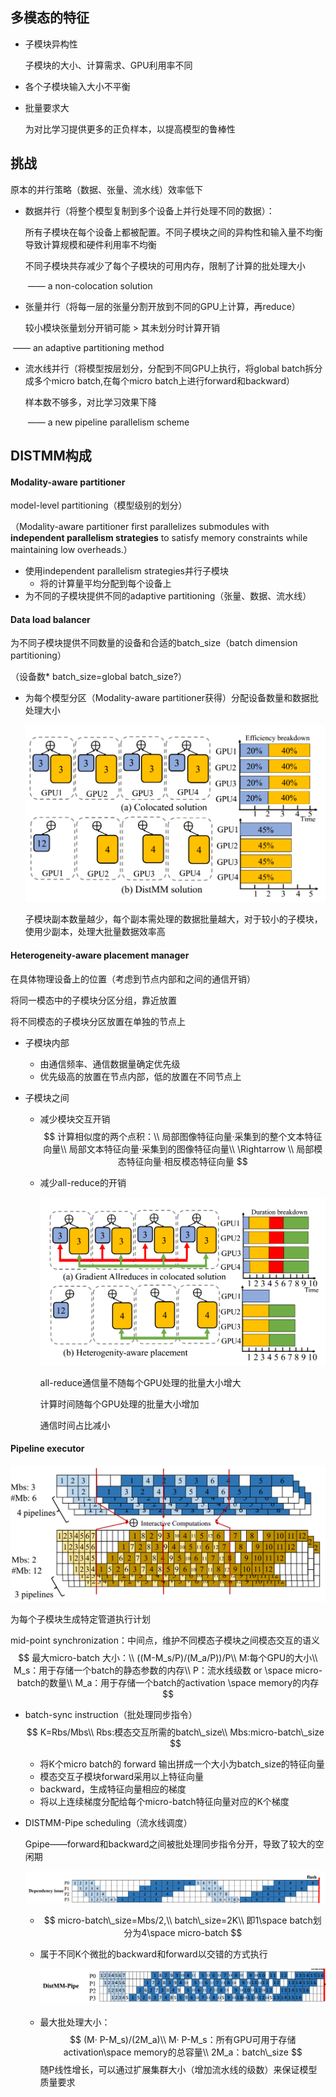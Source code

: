 ## 多模态的特征

* 子模块异构性

  子模块的大小、计算需求、GPU利用率不同

* 各个子模块输入大小不平衡

* 批量要求大

  为对比学习提供更多的正负样本，以提高模型的鲁棒性







## 挑战

原本的并行策略（数据、张量、流水线）效率低下

* 数据并行（将整个模型复制到多个设备上并行处理不同的数据）：

  所有子模块在每个设备上都被配置。不同子模块之间的异构性和输入量不均衡导致计算规模和硬件利用率不均衡

  不同子模块共存减少了每个子模块的可用内存，限制了计算的批处理大小

  ​	—— a non-colocation solution

* 张量并行（将每一层的张量分割开放到不同的GPU上计算，再reduce）

  较小模块张量划分开销可能 > 其未划分时计算开销

​			—— an adaptive partitioning method

* 流水线并行（将模型按层划分，分配到不同GPU上执行，将global batch拆分成多个micro batch,在每个micro batch上进行forward和backward）

  样本数不够多，对比学习效果下降

  ​	—— a new pipeline parallelism scheme







## DISTMM构成



#### Modality-aware partitioner

model-level partitioning（模型级别的划分）

（Modality-aware partitioner first parallelizes submodules with **independent parallelism strategies** to satisfy memory constraints while maintaining low overheads.）

* 使用independent parallelism strategies并行子模块
  * 将的计算量平均分配到每个设备上
* 为不同的子模块提供不同的adaptive partitioning（张量、数据、流水线）



#### Data load balancer

为不同子模块提供不同数量的设备和合适的batch_size（batch dimension partitioning）

（设备数* batch_size=global batch_size?）

* 为每个模型分区（Modality-aware partitioner获得）分配设备数量和数据批处理大小

  <img src="..\assets\image-20241103172321992.png" alt="image-20241103172321992" style="zoom:50%;" />

  子模块副本数量越少，每个副本需处理的数据批量越大，对于较小的子模块，使用少副本，处理大批量数据效率高

  

#### Heterogeneity-aware placement manager

在具体物理设备上的位置（考虑到节点内部和之间的通信开销）

将同一模态中的子模块分区分组，靠近放置

将不同模态的子模块分区放置在单独的节点上

* 子模块内部

  * 由通信频率、通信数据量确定优先级
  * 优先级高的放置在节点内部，低的放置在不同节点上

* 子模块之间

  * 减少模块交互开销
    $$
    计算相似度的两个点积：\\
    局部图像特征向量·采集到的整个文本特征向量\\
    局部文本特征向量·采集到的图像特征向量\\
    \Rightarrow \\
    局部模态特征向量·相反模态特征向量
    $$

  * 减少all-reduce的开销

    <img src="..\assets\image-20241103180000829.png" alt="image-20241103180000829" style="zoom:50%;" />

    all-reduce通信量不随每个GPU处理的批量大小增大

    计算时间随每个GPU处理的批量大小增加

    通信时间占比减小



#### Pipeline executor

<img src="..\assets\image-20241103165317186.png" alt="image-20241103165317186" style="zoom:50%;" />

为每个子模块生成特定管道执行计划

mid-point synchronization：中间点，维护不同模态子模块之间模态交互的语义
$$
最大micro-batch 大小：\\
((M-M_s/P)/(M_a/P))/P\\
M:每个GPU的大小\\
M_s：用于存储一个batch的静态参数的内存\\
P：流水线级数 or \space micro-batch的数量\\
M_a：用于存储一个batch的activation \space memory的内存
$$

* batch-sync instruction（批处理同步指令）
  $$
  K=Rbs/Mbs\\
  Rbs:模态交互所需的batch\_size\\
  Mbs:micro-batch\_size
  $$

  * 将K个micro batch的 forward 输出拼成一个大小为batch_size的特征向量
  * 模态交互子模块forward采用以上特征向量
  * backward，生成特征向量相应的梯度
  * 将以上连续梯度分配给每个micro-batch特征向量对应的K个梯度

* DISTMM-Pipe scheduling（流水线调度）

  Gpipe——forward和backward之间被批处理同步指令分开，导致了较大的空闲期

  ![image-20241104024031422](..\assets\image-20241104024031422.png)

  

  * $$
    micro-batch\_size=Mbs/2,\\
    batch\_size=2K\\
    即1\space batch划分为4\space micro-batch
    $$

  * 属于不同K个微批的backward和forward以交错的方式执行

    ![image-20241104025639925](..\assets\image-20241104025639925.png)

  * 最大批处理大小：
    $$
    (M· P-M_s)/(2M_a)\\
    M· P-M_s：所有GPU可用于存储activation\space memory的总容量\\
    2M_a：batch\_size
    $$
    随P线性增长，可以通过扩展集群大小（增加流水线的级数）来保证模型质量要求

    